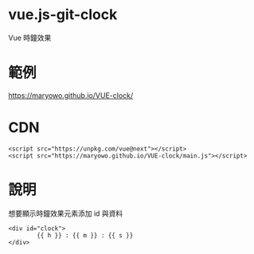 # vue.js-git-clock
Vue 時鐘效果

# 範例
https://maryowo.github.io/VUE-clock/

# CDN

```
<script src="https://unpkg.com/vue@next"></script>
<script src="https://maryowo.github.io/VUE-clock/main.js"></script>
```

# 說明

想要顯示時鐘效果元素添加 id 與資料

```
<div id="clock">
        {{ h }} : {{ m }} : {{ s }} 
</div>
```
